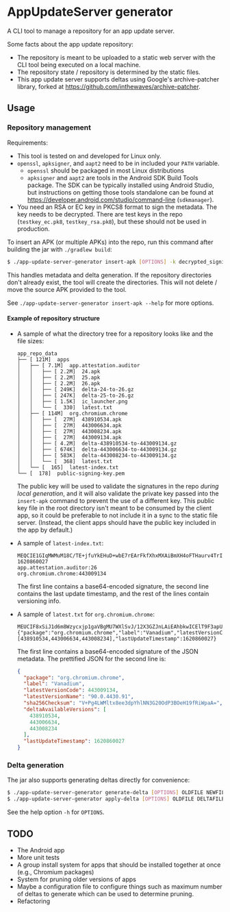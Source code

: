 # AppUpdateServer generator
A CLI tool to manage a repository for an app update server.

Some facts about the app update repository:
* The repository is meant to be uploaded to a static web server with the CLI tool being executed on a
  local machine.
* The repository state / repository is determined by the static files.
* This app update server supports deltas using Google's archive-patcher library, forked at
  https://github.com/inthewaves/archive-patcher.

## Usage

### Repository management
Requirements:
* This tool is tested on and developed for Linux only.
* `openssl`, `apksigner`, and `aapt2` need to be in included your `PATH` variable.
  * `openssl` should be packaged in most Linux distributions
  * `apksigner` and `aapt2` are tools in the Android SDK Build Tools package. The SDK can be
    typically installed using Android Studio, but instructions on getting those tools standalone
    can be found at https://developer.android.com/studio/command-line (`sdkmanager`).
* You need an RSA or EC key in PKCS8 format to sign the metadata. The key needs to be decrypted.
  There are test keys in the repo (`testkey_ec.pk8`, `testkey_rsa.pk8`), but these should not be
  used in production.

To insert an APK (or multiple APKs) into the repo, run this command after
building the jar with `./gradlew build`:

```bash
$ ./app-update-server-generator insert-apk [OPTIONS] -k decrypted_signing_key APKS
```

This handles metadata and delta generation. If the repository directories don't already exist, the
tool will create the directories. This will not delete / move the source APK provided to the tool.

See `./app-update-server-generator insert-apk --help` for more options.

#### Example of repository structure
* A sample of what the directory tree for a repository looks like and the file sizes:

  ```plain
  app_repo_data
  ├── [ 121M]  apps
  │   ├── [ 7.1M]  app.attestation.auditor
  │   │   ├── [ 2.2M]  24.apk
  │   │   ├── [ 2.2M]  25.apk
  │   │   ├── [ 2.2M]  26.apk
  │   │   ├── [ 249K]  delta-24-to-26.gz
  │   │   ├── [ 247K]  delta-25-to-26.gz
  │   │   ├── [ 1.5K]  ic_launcher.png
  │   │   └── [  330]  latest.txt
  │   ├── [ 114M]  org.chromium.chrome
  │   │   ├── [  27M]  438910534.apk
  │   │   ├── [  27M]  443006634.apk
  │   │   ├── [  27M]  443008234.apk
  │   │   ├── [  27M]  443009134.apk
  │   │   ├── [ 4.2M]  delta-438910534-to-443009134.gz
  │   │   ├── [ 674K]  delta-443006634-to-443009134.gz
  │   │   ├── [ 583K]  delta-443008234-to-443009134.gz
  │   │   └── [  368]  latest.txt
  │   └── [  165]  latest-index.txt
  └── [  178]  public-signing-key.pem
  ```

  The public key will be used to validate the signatures in the repo _during local generation_, and
  it will also validate the private key passed into the `insert-apk` command to prevent the use of
  a different key. This public key file in the root directory isn't meant to be consumed by the
  client app, so it could be preferable to not include it in a sync to the static file server.
  (Instead, the client apps should have the public key included in the app by default.)

* A sample of `latest-index.txt`:
  
  ```plain
  MEQCIE1GIqMWMuM18C/TE+jfuYkEHuD+wbE7rEArFkfXhxMXAiBmXH4oFTHaurv4TrIVKLQQd1PpYkV7fGRYQsMUZPG9aA==
  1620860027
  app.attestation.auditor:26
  org.chromium.chrome:443009134
  ```
  
  The first line contains a base64-encoded signature, the second line contains the last update
  timestamp, and the rest of the lines contain versioning info.
  
* A sample of `latest.txt` for `org.chromium.chrome`:
  
  ```plain
  MEUCIF8xSiJ1d6m8Wzycxjp1gaVBgMU7WXlSvJ/12X3GZJnLAiEAhbkwICElT9F3apUXdeTfew3DHfkySg+3wRmxnUXe+po=
  {"package":"org.chromium.chrome","label":"Vanadium","latestVersionCode":443009134,"latestVersionName":"90.0.4430.91","sha256Checksum":"V+Pg4LWMltx8ee3dpYhlNN3G20OdP3BOeH19fRiWpaA=","deltaAvailableVersions":[438910534,443006634,443008234],"lastUpdateTimestamp":1620860027}
  ```
  
  The first line contains a base64-encoded signature of the JSON metadata. The prettified JSON for the
  second line is:
  
  ```json
  {
    "package": "org.chromium.chrome",
    "label": "Vanadium",
    "latestVersionCode": 443009134,
    "latestVersionName": "90.0.4430.91",
    "sha256Checksum": "V+Pg4LWMltx8ee3dpYhlNN3G20OdP3BOeH19fRiWpaA=",
    "deltaAvailableVersions": [
      438910534,
      443006634,
      443008234
    ],
    "lastUpdateTimestamp": 1620860027
  }
  ```


### Delta generation
The jar also supports generating deltas directly for convenience:
```bash
$ ./app-update-server-generator generate-delta [OPTIONS] OLDFILE NEWFILE OUTPUTDELTA
$ ./app-update-server-generator apply-delta [OPTIONS] OLDFILE DELTAFILE NEWFILE
```
See the help option `-h` for `OPTIONS`.

## TODO
* The Android app
* More unit tests
* A group install system for apps that should be installed together at once (e.g., Chromium
  packages)
* System for pruning older versions of apps
* Maybe a configuration file to configure things such as maximum number of deltas to generate which
  can be used to determine pruning.
* Refactoring
